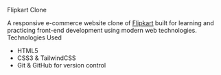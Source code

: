 Flipkart Clone

A responsive e-commerce website clone of [Flipkart](https://www.flipkart.com) built for learning and practicing front-end development using modern web technologies.
Technologies Used
- HTML5
- CSS3 & TailwindCSS
- Git & GitHub for version control


